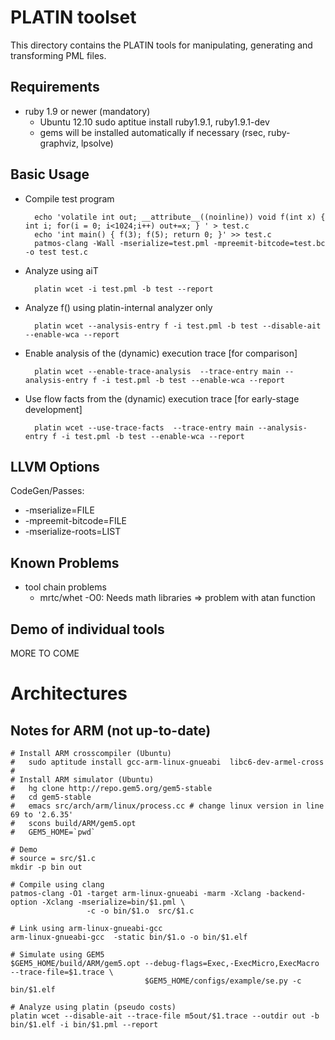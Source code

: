 PLATIN toolset
==============

This directory contains the PLATIN tools for manipulating, generating
and transforming PML files.

Requirements
------------

* ruby 1.9 or newer (mandatory)
    - Ubuntu 12.10
      sudo aptitue install ruby1.9.1, ruby1.9.1-dev
    - gems will be installed automatically if necessary (rsec, ruby-graphviz, lpsolve)


Basic Usage
-----------

* Compile test program

        echo 'volatile int out; __attribute__((noinline)) void f(int x) { int i; for(i = 0; i<1024;i++) out+=x; } ' > test.c
        echo 'int main() { f(3); f(5); return 0; }' >> test.c
        patmos-clang -Wall -mserialize=test.pml -mpreemit-bitcode=test.bc -o test test.c

* Analyze using aiT

        platin wcet -i test.pml -b test --report

* Analyze f() using platin-internal analyzer only

        platin wcet --analysis-entry f -i test.pml -b test --disable-ait --enable-wca --report

* Enable analysis of the (dynamic) execution trace [for comparison]

        platin wcet --enable-trace-analysis  --trace-entry main --analysis-entry f -i test.pml -b test --enable-wca --report

* Use flow facts from the (dynamic) execution trace [for early-stage development]

        platin wcet --use-trace-facts  --trace-entry main --analysis-entry f -i test.pml -b test --enable-wca --report


LLVM Options
------------
CodeGen/Passes:

* -mserialize=FILE
* -mpreemit-bitcode=FILE
* -mserialize-roots=LIST

Known Problems
--------------

* tool chain problems
    - mrtc/whet -O0:      Needs math libraries => problem with atan function

Demo of individual tools
------------------------

MORE TO COME

Architectures
=============

Notes for ARM (not up-to-date)
------------------------------

    # Install ARM crosscompiler (Ubuntu)
    #   sudo aptitude install gcc-arm-linux-gnueabi  libc6-dev-armel-cross
    #
    # Install ARM simulator (Ubuntu)
    #   hg clone http://repo.gem5.org/gem5-stable
    #   cd gem5-stable
    #   emacs src/arch/arm/linux/process.cc # change linux version in line 69 to '2.6.35'
    #   scons build/ARM/gem5.opt
    #   GEM5_HOME=`pwd`

    # Demo
    # source = src/$1.c
    mkdir -p bin out

    # Compile using clang
    patmos-clang -O1 -target arm-linux-gnueabi -marm -Xclang -backend-option -Xclang -mserialize=bin/$1.pml \
                     -c -o bin/$1.o  src/$1.c

    # Link using arm-linux-gnueabi-gcc
    arm-linux-gnueabi-gcc  -static bin/$1.o -o bin/$1.elf

    # Simulate using GEM5
    $GEM5_HOME/build/ARM/gem5.opt --debug-flags=Exec,-ExecMicro,ExecMacro --trace-file=$1.trace \
                                  $GEM5_HOME/configs/example/se.py -c bin/$1.elf

    # Analyze using platin (pseudo costs)
    platin wcet --disable-ait --trace-file m5out/$1.trace --outdir out -b bin/$1.elf -i bin/$1.pml --report
